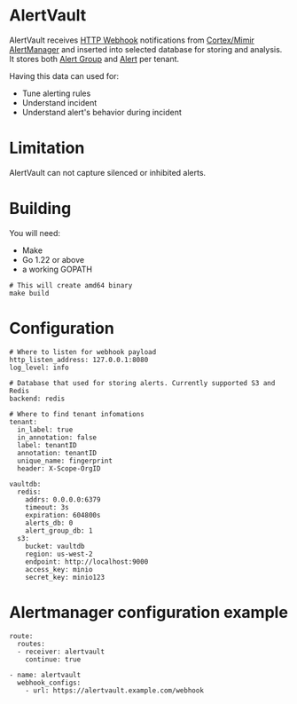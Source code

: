 # AlertVault
AlertVault receives [HTTP Webhook](https://prometheus.io/docs/alerting/configuration/#webhook-receiver-%3Cwebhook_config%3E) notifications from [Cortex/Mimir AlertManager](https://github.com/cortexproject) and inserted into selected database for storing and analysis.
It stores both [Alert Group](https://github.com/prometheus/alertmanager) and [Alert](https://github.com/prometheus/alertmanager) per tenant.

Having this data can used for:
- Tune alerting rules
- Understand incident
- Understand alert's behavior during incident

# Limitation
AlertVault can not capture silenced or inhibited alerts.  

# Building
You will need:  
- Make
- Go 1.22 or above
- a working GOPATH

```
# This will create amd64 binary 
make build
```
# Configuration
```
# Where to listen for webhook payload
http_listen_address: 127.0.0.1:8080 
log_level: info

# Database that used for storing alerts. Currently supported S3 and Redis
backend: redis

# Where to find tenant infomations
tenant:
  in_label: true
  in_annotation: false
  label: tenantID
  annotation: tenantID
  unique_name: fingerprint
  header: X-Scope-OrgID

vaultdb:
  redis:
    addrs: 0.0.0.0:6379
    timeout: 3s
    expiration: 604800s
    alerts_db: 0
    alert_group_db: 1
  s3:
    bucket: vaultdb
    region: us-west-2
    endpoint: http://localhost:9000
    access_key: minio
    secret_key: minio123
```
# Alertmanager configuration example

```
route:
  routes:
  - receiver: alertvault
    continue: true

- name: alertvault
  webhook_configs:
    - url: https://alertvault.example.com/webhook
```
